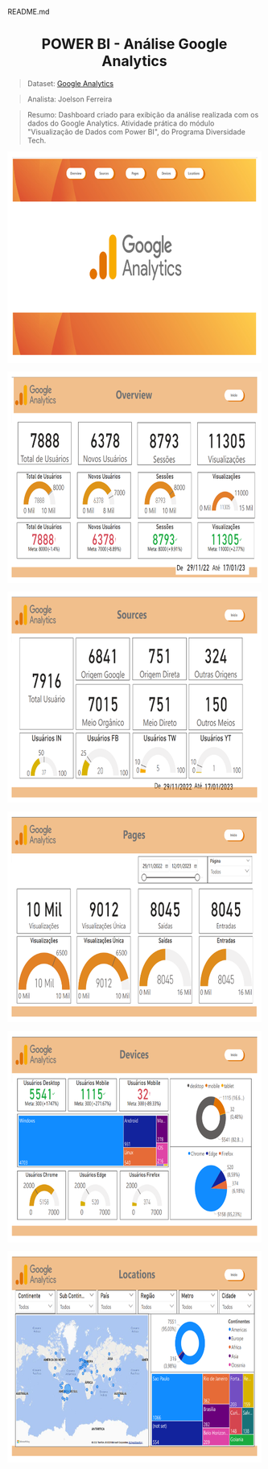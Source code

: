 README.md


<h1 align="center">POWER BI - Análise Google Analytics</h1>

> Dataset: [Google Analytics](https://drive.google.com/drive/folders/1lJaDnOaJ7Ba0L7wEduqyiQTid9Zfq1q1?usp=sharing)

> Analista: Joelson Ferreira

> Resumo: Dashboard criado para exibição da análise realizada com os dados do Google Analytics. Atividade prática do módulo "Visualização de Dados com Power BI", do Programa Diversidade Tech.

<p align="center">
  <img width="720" height="420" src="https://github.com/Joelson-Ferreira/PowerBI-DashboardGoogleAnalytics/blob/master/GA1.png">
</p>

<p align="center">
  <img width="720" height="420" src="https://github.com/Joelson-Ferreira/PowerBI-DashboardGoogleAnalytics/blob/master/GA2.png">
</p>

<p align="center">
  <img width="720" height="420" src="https://github.com/Joelson-Ferreira/PowerBI-DashboardGoogleAnalytics/blob/master/GA3.png">
</p>

<p align="center">
  <img width="720" height="420" src="https://github.com/Joelson-Ferreira/PowerBI-DashboardGoogleAnalytics/blob/master/GA4.png">
</p>

<p align="center">
  <img width="720" height="420" src="https://github.com/Joelson-Ferreira/PowerBI-DashboardGoogleAnalytics/blob/master/GA5.png">
</p>

<p align="center">
  <img width="720" height="420" src="https://github.com/Joelson-Ferreira/PowerBI-DashboardGoogleAnalytics/blob/master/GA6.png">
</p>

